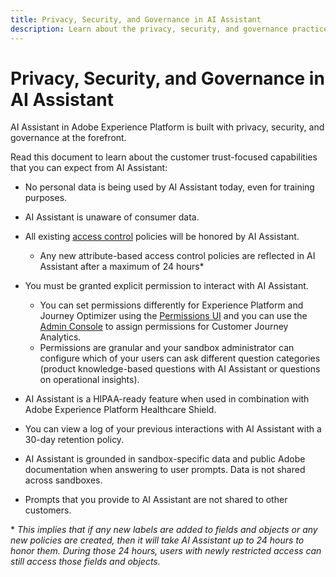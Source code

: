 ```yaml
---
title: Privacy, Security, and Governance in AI Assistant
description: Learn about the privacy, security, and governance practices for AI Assistant.
---
```

# Privacy, Security, and Governance in AI Assistant

AI Assistant in Adobe Experience Platform is built with privacy, security, and governance at the forefront.

Read this document to learn about the customer trust-focused capabilities that you can expect from AI Assistant:

* No personal data is being used by AI Assistant today, even for training purposes.
* AI Assistant is unaware of consumer data.
* All existing [access control](https://experienceleague.adobe.com/en/docs/experience-platform/access-control/home) policies will be honored by AI Assistant.

  * Any new attribute-based access control policies are reflected in AI Assistant after a maximum of 24 hours\*

* You must be granted explicit permission to interact with AI Assistant.

  * You can set permissions differently for Experience Platform and Journey Optimizer using the [Permissions UI](https://experienceleague.adobe.com/en/docs/experience-platform/access-control/abac/permissions-ui/browse) and you can use the [Admin Console](https://experienceleague.adobe.com/en/docs/experience-platform/access-control/ui/browse) to assign permissions for Customer Journey Analytics.
  * Permissions are granular and your sandbox administrator can configure which of your users can ask different question categories (product knowledge-based questions with AI Assistant or questions on operational insights).

* AI Assistant is a HIPAA-ready feature when used in combination with Adobe Experience Platform Healthcare Shield.
* You can view a log of your previous interactions with AI Assistant with a 30-day retention policy.
* AI Assistant is grounded in sandbox-specific data and public Adobe documentation when answering to user prompts. Data is not shared across sandboxes.
* Prompts that you provide to AI Assistant are not shared to other customers.

\* *This implies that if any new labels are added to fields and objects or any new policies are created, then it will take AI Assistant up to 24 hours to honor them. During those 24 hours, users with newly restricted access can still access those fields and objects.*

